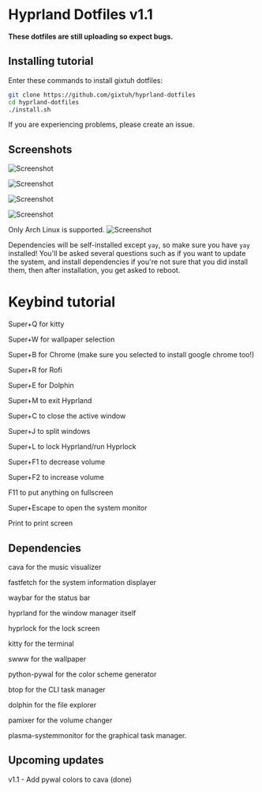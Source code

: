 # Hyprland Dotfiles v1.1

**These dotfiles are still uploading so expect bugs.**

## Installing tutorial

Enter these commands to install gixtuh dotfiles:
```bash
git clone https://github.com/gixtuh/hyprland-dotfiles
cd hyprland-dotfiles
./install.sh
```
If you are experiencing problems, please create an issue.

## Screenshots
![Screenshot](https://github.com/user-attachments/assets/f81e59e3-e88a-44d7-b62e-76e5eb0830e3)

![Screenshot](https://github.com/user-attachments/assets/c395bf1a-4ffc-4af6-a3ba-a74496178804)

![Screenshot](https://github.com/user-attachments/assets/64f99e82-c8f7-4f20-b103-814296d91f6f)

![Screenshot](https://github.com/user-attachments/assets/91808974-0680-40a5-8fb6-008c398595e0)

Only Arch Linux is supported. ![Screenshot](https://github.com/user-attachments/assets/05aeac22-145c-49d1-a03b-0ac6dd6b6f6e)



Dependencies will be self-installed except `yay`, so make sure you have `yay` installed!
You'll be asked several questions such as if you want to update the system, and install dependencies if you're not sure that you did install them, then after installation, you get asked to reboot.

# Keybind tutorial

Super+Q for kitty

Super+W for wallpaper selection

Super+B for Chrome (make sure you selected to install google chrome too!)

Super+R for Rofi

Super+E for Dolphin

Super+M to exit Hyprland

Super+C to close the active window

Super+J to split windows

Super+L to lock Hyprland/run Hyprlock

Super+F1 to decrease volume

Super+F2 to increase volume

F11 to put anything on fullscreen

Super+Escape to open the system monitor

Print to print screen

## Dependencies

cava for the music visualizer

fastfetch for the system information displayer

waybar for the status bar

hyprland for the window manager itself

hyprlock for the lock screen

kitty for the terminal

swww for the wallpaper

python-pywal for the color scheme generator

btop for the CLI task manager

dolphin for the file explorer

pamixer for the volume changer

plasma-systemmonitor for the graphical task manager.

## Upcoming updates

v1.1 - Add pywal colors to cava (done)
